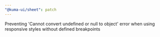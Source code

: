 ```yaml
---
"@kuma-ui/sheet": patch
---
```


Preventing 'Cannot convert undefined or null to object' error when using responsive styles without defined breakpoints
